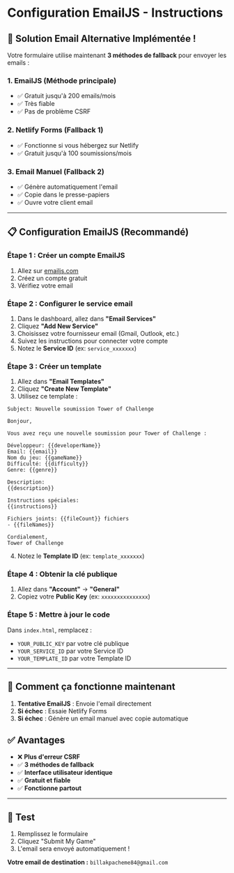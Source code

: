 # Configuration EmailJS - Instructions

## 🚀 Solution Email Alternative Implémentée !

Votre formulaire utilise maintenant **3 méthodes de fallback** pour envoyer les emails :

### 1. **EmailJS** (Méthode principale)
- ✅ Gratuit jusqu'à 200 emails/mois
- ✅ Très fiable
- ✅ Pas de problème CSRF

### 2. **Netlify Forms** (Fallback 1)
- ✅ Fonctionne si vous hébergez sur Netlify
- ✅ Gratuit jusqu'à 100 soumissions/mois

### 3. **Email Manuel** (Fallback 2)
- ✅ Génère automatiquement l'email
- ✅ Copie dans le presse-papiers
- ✅ Ouvre votre client email

---

## 📋 Configuration EmailJS (Recommandé)

### Étape 1 : Créer un compte EmailJS
1. Allez sur [emailjs.com](https://www.emailjs.com/)
2. Créez un compte gratuit
3. Vérifiez votre email

### Étape 2 : Configurer le service email
1. Dans le dashboard, allez dans **"Email Services"**
2. Cliquez **"Add New Service"**
3. Choisissez votre fournisseur email (Gmail, Outlook, etc.)
4. Suivez les instructions pour connecter votre compte
5. Notez le **Service ID** (ex: `service_xxxxxxx`)

### Étape 3 : Créer un template
1. Allez dans **"Email Templates"**
2. Cliquez **"Create New Template"**
3. Utilisez ce template :

```
Subject: Nouvelle soumission Tower of Challenge

Bonjour,

Vous avez reçu une nouvelle soumission pour Tower of Challenge :

Développeur: {{developerName}}
Email: {{email}}
Nom du jeu: {{gameName}}
Difficulté: {{difficulty}}
Genre: {{genre}}

Description:
{{description}}

Instructions spéciales:
{{instructions}}

Fichiers joints: {{fileCount}} fichiers
- {{fileNames}}

Cordialement,
Tower of Challenge
```

4. Notez le **Template ID** (ex: `template_xxxxxxx`)

### Étape 4 : Obtenir la clé publique
1. Allez dans **"Account"** → **"General"**
2. Copiez votre **Public Key** (ex: `xxxxxxxxxxxxxxx`)

### Étape 5 : Mettre à jour le code
Dans `index.html`, remplacez :
- `YOUR_PUBLIC_KEY` par votre clé publique
- `YOUR_SERVICE_ID` par votre Service ID  
- `YOUR_TEMPLATE_ID` par votre Template ID

---

## 🎯 Comment ça fonctionne maintenant

1. **Tentative EmailJS** : Envoie l'email directement
2. **Si échec** : Essaie Netlify Forms
3. **Si échec** : Génère un email manuel avec copie automatique

## ✅ Avantages

- ❌ **Plus d'erreur CSRF**
- ✅ **3 méthodes de fallback**
- ✅ **Interface utilisateur identique**
- ✅ **Gratuit et fiable**
- ✅ **Fonctionne partout**

---

## 🚀 Test

1. Remplissez le formulaire
2. Cliquez "Submit My Game"
3. L'email sera envoyé automatiquement !

**Votre email de destination :** `billakpacheme84@gmail.com`

